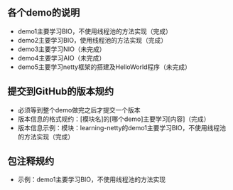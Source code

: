 ## 各个demo的说明
- demo1主要学习BIO，不使用线程池的方法实现（完成）
- demo2主要学习BIO，使用线程池的方法实现（完成）
- demo3主要学习NIO（未完成）
- demo4主要学习AIO（未完成）
- demo5主要学习netty框架的搭建及HelloWorld程序（未完成）





## 提交到GitHub的版本规约
- 必须等到整个demo做完之后才提交一个版本
- 版本信息的格式规约：[模块名]的[哪个demo]主要学习[内容]（完成）
- 版本信息示例：模块：learning-netty的demo1主要学习BIO，不使用线程池的方法实现（完成）



## 包注释规约
- 示例：demo1主要学习BIO，不使用线程池的方法实现